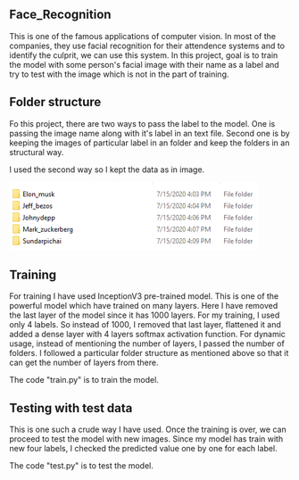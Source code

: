 ## Face_Recognition
This is one of the famous applications of computer vision.
In most of the companies, they use facial recognition for their attendence systems and to identify the culprit, we can use this system.
In this project, goal is to train the model with some person's facial image with their name as a label and try to test with the image which is not in the part of training.

## Folder structure
Fo this project, there are two ways to pass the label to the model.
One is passing the image name along with it's label in an text file.
Second one is by keeping the images of particular label in an folder and keep the folders in an structural way.

I used the second way so I kept the data as in image.

![plot](https://github.com/aravindsraj/Face_Recognition/blob/master/images/folder%20structure.png)

## Training
For training I have used InceptionV3 pre-trained model.
This is one of the powerful model which have trained on many layers.
Here I have removed the last layer of the model since it has 1000 layers. 
For my training, I used only 4 labels. So instead of 1000, I removed that last layer, flattened it and added a dense layer with 4 layers softmax activation function.
For dynamic usage, instead of mentioning the number of layers, I passed the number of folders.
I followed a particular folder structure as mentioned above so that it can get the number of layers from there.

The code "train.py" is to train the model.

## Testing with test data
This is one such a crude way I have used.
Once the training is over, we can proceed to test the model with new images.
Since my model has train with new four labels, I checked the predicted value one by one for each label.

The code "test.py" is to test the model.
